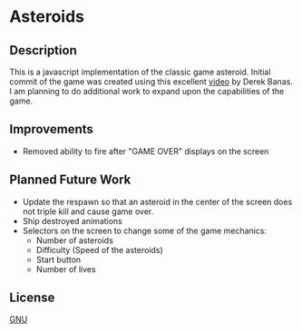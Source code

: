 # Asteroids
## Description
This is a javascript implementation of the classic game asteroid. Initial commit of the game was created using this excellent [video](https://www.youtube.com/watch?v=HWuU5ly0taA) by Derek Banas. I am planning to do additional work to expand upon the capabilities of the game.

## Improvements
  - Removed ability to fire after "GAME OVER" displays on the screen

## Planned Future Work
  - Update the respawn so that an asteroid in the center of the screen does not triple kill and cause game over.
  - Ship destroyed animations
  - Selectors on the screen to change some of the game mechanics:
    - Number of asteroids
    - Difficulty (Speed of the asteroids)
    - Start button
    - Number of lives

## License
[GNU](https://choosealicense.com/licenses/gpl-3.0/)
